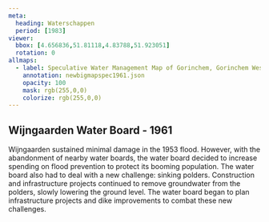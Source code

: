 ```yaml
---
meta:
  heading: Waterschappen
  period: [1983]
viewer:
  bbox: [4.656836,51.81118,4.83788,51.923051]
  rotation: 0
allmaps:
  - label: Speculative Water Management Map of Gorinchem, Gorinchem West 1 no. 38. Fourth Edition, series 1, 2023.  374 x 297 mm. Scale 1:25000. The Berlage. Based on Water Management Map 38 Gorinchem West 1. Fourth Edition, series 1, 1961. 555 x 690 mm. Scale 1:50000. Rijkswaterstaat.
    annotation: newbigmapspec1961.json
    opacity: 100
    mask: rgb(255,0,0)
    colorize: rgb(255,0,0)
---
```


## Wijngaarden Water Board - 1961

Wijngaarden sustained minimal damage in the 1953 flood. However, with the abandonment of nearby water boards, the water board decided to increase spending on flood prevention to protect its booming population. The water board also had to deal with a new challenge: sinking polders. Construction and infrastructure projects continued to remove groundwater from the polders, slowly lowering the ground level. The water board began to plan infrastructure projects and dike improvements to combat these new challenges.
